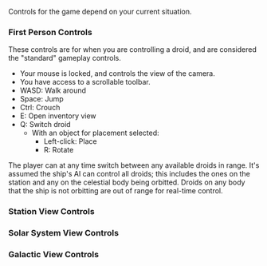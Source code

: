 Controls for the game depend on your current situation.

### First Person Controls
These controls are for when you are controlling a droid, and are considered the "standard" gameplay controls.

- Your mouse is locked, and controls the view of the camera.
- You have access to a scrollable toolbar.
- WASD: Walk around
- Space: Jump
- Ctrl: Crouch
- E: Open inventory view
- Q: Switch droid
	- With an object for placement selected:
		- Left-click: Place
		- R: Rotate

The player can at any time switch between any available droids in range. It's assumed the ship's AI can control all droids; this includes the ones on the station and any on the celestial body being orbitted. Droids on any body that the ship is not orbitting are out of range for real-time control. 

### Station View Controls


### Solar System View Controls


### Galactic View Controls